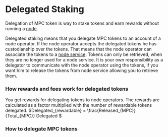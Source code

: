 # Delegated Staking

Delegation of MPC token is way to stake tokens and earn rewards without running
a [node](../pbc-fundamentals/dictionary.md#node).

Delegated staking means that you delegate MPC tokens to an account of a node operator. If the node operator accepts the
delegated tokens he has custodianship over the tokens. That means that the node operator can associate the tokens to
a [node service](../node-operations/start-running-a-node.md#which-node-should-you-run). Tokens can only be retrieved,
when they are no longer used for a node service. It is your own responsibility as a delegator to communicate with the
node operator using the tokens, if you want him to release the tokens from node service allowing you to retrieve them.

### How rewards and fees work for delegated tokens

You get rewards for delegating tokens to node operators. The rewards are calculated as a factor multiplied with the number of rewardable tokens delegated. $Delegated_{rewardable} = \frac{Released_{MPC}}{Total_{MPC}} Delegated $

### How to delegate MPC tokens



